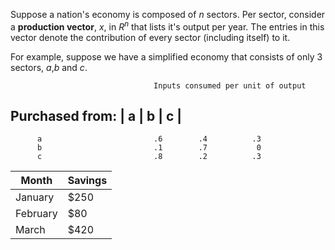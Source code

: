 
Suppose a nation's economy is composed of $n$ sectors. Per sector, consider a **production vector**,
$x$, in $R^n$ that lists it's output per year. The entries in this vector denote the contribution
of every sector (including itself) to it. 

For example, suppose we have a simplified economy that consists of only 3 sectors, *a*,*b* and *c*.

                                    Inputs consumed per unit of output
Purchased from:                     |  a   |    b   |  c  |
-----------------------------------------------------------------------
          a                         .6        .4          .3
          b                         .1        .7           0
          c                         .8        .2          .3
          


| Month    | Savings |
| -------- | ------- |
| January  | $250    |
| February | $80     |
| March    | $420    |
